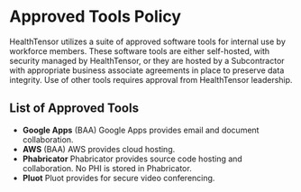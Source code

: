 # Approved Tools Policy

HealthTensor utilizes a suite of approved software tools for internal use by workforce members. These software tools are either self-hosted, with security managed by HealthTensor, or they are hosted by a Subcontractor with appropriate business associate agreements in place to preserve data integrity. Use of other tools requires approval from HealthTensor leadership.

## List of Approved Tools

* **Google Apps** (BAA) Google Apps provides email and document collaboration.
* **AWS** (BAA) AWS provides cloud hosting.
* **Phabricator** Phabricator provides source code hosting and collaboration. No PHI is stored in Phabricator.
* **Pluot** Pluot provides for secure video conferencing.
